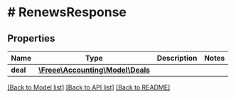 # # RenewsResponse

## Properties

Name | Type | Description | Notes
------------ | ------------- | ------------- | -------------
**deal** | [**\Freee\Accounting\Model\Deals**](Deals.md) |  | 

[[Back to Model list]](../../README.md#documentation-for-models) [[Back to API list]](../../README.md#documentation-for-api-endpoints) [[Back to README]](../../README.md)


